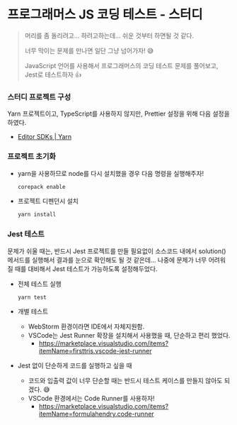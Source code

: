 # 프로그래머스 JS 코딩 테스트 - 스터디

> 머리를 좀 돌리려고... 하려고하는데... 쉬운 것부터 하면될 것 같다.
>
> 너무 막이는 문제를 만나면 일단 그냥 넘어가자! 😅
>
> JavaScript 언어를 사용해서 프로그래머스의 코딩 테스트 문제를 풀어보고, Jest로 테스트하자 👍



### 스터디 프로젝트  구성

Yarn 프로젝트이고, TypeScript를 사용하지 않지만, Prettier 설정을 위해 다음 설정을 하였다.

* [Editor SDKs | Yarn](https://yarnpkg.com/getting-started/editor-sdks)



### 프로젝트 초기화

* yarn을 사용하므로 node를 다시 설치했을 경우 다음 명령을 실행해주자!

  ```sh
  corepack enable
  ```

* 프로젝트 디펜던시 설치

  ```sh
  yarn install
  ```



### Jest 테스트

문제가 쉬울 때는, 반드시 Jest 프로젝트를 만들 필요없이 소스코드 내에서 solution()메서드를 실행해서 결과를 눈으로 확인해도 될 것 같은데... 나중에 문제가 너무 어려워질 때를 대비해서 Jest 테스트가 가능하도록 설정해두었다.

* 전체 테스트 실행

  ```sh
  yarn test
  ```

* 개별 테스트

  * WebStorm 환경이라면 IDE에서 자체지원함.
  * VSCode는 Jest Runner 확장을 설치해서 사용했을 때, 단순하고 편리 했었다.
    * https://marketplace.visualstudio.com/items?itemName=firsttris.vscode-jest-runner


* Jest 없이 단순하게 코드를 실행하고 싶을 때
  * 코드와 입출력 값이 너무 단순할 때는 반드시 테스트 케이스를 만들지 않아도 되겠다. 😅
  * VSCode 환경에서는 Code Runner를 사용하자!
    * https://marketplace.visualstudio.com/items?itemName=formulahendry.code-runner

